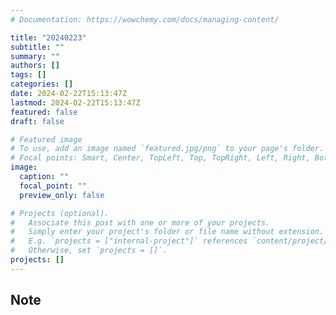 ```yaml
---
# Documentation: https://wowchemy.com/docs/managing-content/

title: "20240223"
subtitle: ""
summary: ""
authors: []
tags: []
categories: []
date: 2024-02-22T15:13:47Z
lastmod: 2024-02-22T15:13:47Z
featured: false
draft: false

# Featured image
# To use, add an image named `featured.jpg/png` to your page's folder.
# Focal points: Smart, Center, TopLeft, Top, TopRight, Left, Right, BottomLeft, Bottom, BottomRight.
image:
  caption: ""
  focal_point: ""
  preview_only: false

# Projects (optional).
#   Associate this post with one or more of your projects.
#   Simply enter your project's folder or file name without extension.
#   E.g. `projects = ["internal-project"]` references `content/project/deep-learning/index.md`.
#   Otherwise, set `projects = []`.
projects: []
---
```


## Note

